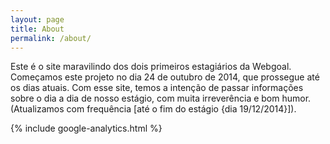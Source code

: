 ```yaml
---
layout: page
title: About
permalink: /about/
---
```


Este é o site maravilindo dos dois primeiros estagiários da Webgoal. Começamos este projeto no dia 24 de outubro de 2014, que prossegue até os dias atuais.
Com esse site, temos a intenção de passar informações sobre o dia a dia de nosso estágio, com muita irreverência e bom humor.
(Atualizamos com frequência [até o fim do estágio {dia 19/12/2014}]). 

{% include google-analytics.html %}